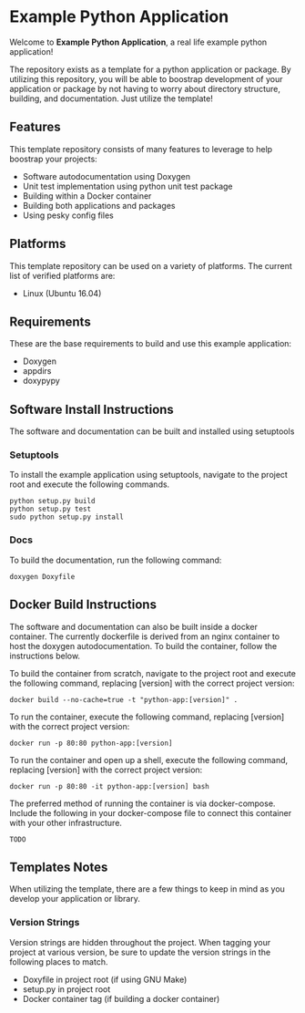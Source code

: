 # Example Python Application

Welcome to **Example Python Application**, a real life example python application!

The repository exists as a template for a python application or package. By utilizing this repository, you will be able to boostrap development of your application or package by not having to worry about directory structure, building, and documentation. Just utilize the template!

## Features

This template repository consists of many features to leverage to help boostrap your projects:

* Software autodocumentation using Doxygen
* Unit test implementation using python unit test package
* Building within a Docker container
* Building both applications and packages
* Using pesky config files

## Platforms

This template repository can be used on a variety of platforms. The current list of verified platforms are:

* Linux (Ubuntu 16.04)

## Requirements

These are the base requirements to build and use this example application:

* Doxygen
* appdirs
* doxypypy

## Software Install Instructions

The software and documentation can be built and installed using setuptools

### Setuptools

To install the example application using setuptools, navigate to the project root and execute the following commands.

```
python setup.py build
python setup.py test
sudo python setup.py install
```

### Docs

To build the documentation, run the following command:

```
doxygen Doxyfile
```

## Docker Build Instructions

The software and documentation can also be built inside a docker container. The currently dockerfile is derived from an nginx container to host the doxygen autodocumentation. To build the container, follow the instructions below.

To build the container from scratch, navigate to the project root and execute the following command, replacing [version] with the correct project version:

```
docker build --no-cache=true -t "python-app:[version]" .
```

To run the container, execute the following command, replacing [version] with the correct project version:

```
docker run -p 80:80 python-app:[version]
```

To run the container and open up a shell, execute the following command, replacing [version] with the correct project version:

```
docker run -p 80:80 -it python-app:[version] bash
```

The preferred method of running the container is via docker-compose. Include the following in your docker-compose file to connect this container with your other infrastructure.

```
TODO
```

## Templates Notes

When utilizing the template, there are a few things to keep in mind as you develop your application or library.

### Version Strings

Version strings are hidden throughout the project. When tagging your project at various version, be sure to update the version strings in the following places to match.

* Doxyfile in project root (if using GNU Make)
* setup.py in project root
* Docker container tag (if building a docker container)
